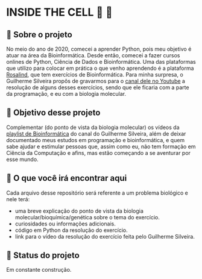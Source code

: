 # INSIDE THE CELL 🔬 🧬


## 💬 Sobre o projeto

No meio do ano de 2020, comecei a aprender Python, pois meu objetivo é atuar na área da Bioinformática. Desde então, comecei a fazer cursos onlines de Python, Ciência de Dados e Bioinformática. Uma das plataformas que utilizo para colocar em prática o que venho aprendendo é a plataforma [Rosalind](http://rosalind.info/problems/tree-view/), que tem exercícios de Bioinformática. Para minha surpresa, o Guilherme Silveira propôs de gravarmos para o [canal dele no Youtube](https://www.youtube.com/c/Guiminam/videos) a resolução de alguns desses exercícios, sendo que ele ficaria com a parte da programação, e eu com a biologia molecular.


## 🚀 Objetivo desse projeto

Complementar (do ponto de vista da biologia molecular) os vídeos da [playlist de Bioinformática](https://www.youtube.com/watch?v=bZ8w6CKOiaQ&list=PL-kOa62ayb1yYF0bRQBxTY3CRuCQdKJOX) do canal do Guilherme Silveira, além de deixar documentado meus estudos em programação e bioinformática, e quem sabe ajudar e estimular pessoas que, assim como eu, não tem formação em Ciência da Computação e afins, mas estão começando a se aventurar por esse mundo.


## 🧐 O que você irá encontrar aqui

Cada arquivo desse repositório será referente a um problema biológico e nele terá:
- uma breve explicação do ponto de vista da biologia molecular/bioquímica/genética sobre o tema do exercício.
- curiosidades ou informações adicionais. 
- código em Python da resolução do exercício.
- link para o vídeo da resolução do exercício feita pelo Guilherme Silveira.


## 🔨 Status do projeto

Em constante construção.

